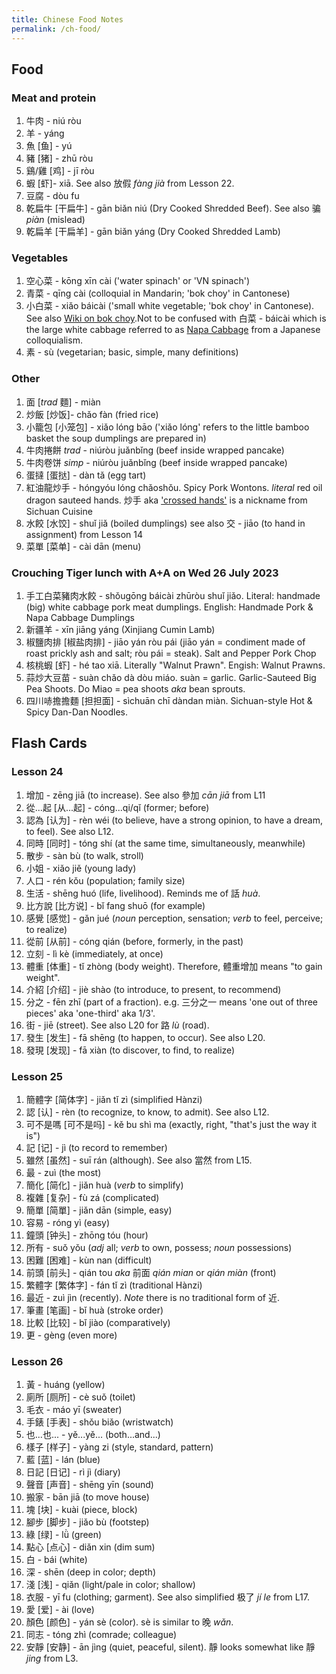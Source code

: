 ```yaml
---
title: Chinese Food Notes
permalink: /ch-food/
---
```


## Food
### Meat and protein
1. 牛肉 - niú ròu
1. 羊 - yáng
1. 魚 [鱼] - yú 
1. 豬 [猪] - zhū ròu  
1. 鷄/雞 [鸡] - jī ròu 
1. 蝦 [虾]- xiā. See also 放假 *fàng jià* from Lesson 22.
1. 豆腐 - dòu fu
1. 乾扁牛 [干扁牛] - gān biǎn niú (Dry Cooked Shredded Beef). See also 骗 *piàn* (mislead)  
1. 乾扁羊 [干扁羊] - gān biǎn yáng (Dry Cooked Shredded Lamb)

### Vegetables
1. 空心菜 - kōng xīn cài ('water spinach' or 'VN spinach')
1. 青菜 - qīng cài (colloquial in Mandarin; 'bok choy' in Cantonese) 
1. 小白菜 - xiǎo báicài ('small white vegetable; 'bok choy' in Cantonese). See also [Wiki on bok choy](https://en.wikipedia.org/wiki/Bok_choy#Spelling_and_naming_variations).Not to be confused with 白菜 - báicài which is the large white cabbage referred to as [Napa Cabbage](https://en.wikipedia.org/wiki/Napa_cabbage) from a Japanese colloquialism.
1. 素 -  sù (vegetarian; basic, simple, many definitions) 

### Other
1. 面 [*trad* 麵] - miàn 
1. 炒飯 [炒饭]- chǎo fàn (fried rice) 
1. 小籠包 [小笼包] - xiǎo lóng bāo ('xiǎo lóng' refers to the little bamboo basket the soup dumplings are prepared in) 
1. 牛肉捲餅 *trad* - niúròu juǎnbǐng (beef inside wrapped pancake) 
1. 牛肉卷饼 *simp* - niúròu juǎnbǐng (beef inside wrapped pancake) 
1. 蛋撻 [蛋挞] - dàn tǎ (egg tart) 
1. 紅油龍炒手 - hóngyóu lóng chǎoshǒu. Spicy Pork Wontons. *literal* red oil dragon sauteed hands.  炒手 aka ['crossed hands'](https://en.wikipedia.org/wiki/Wonton#Sichuan_cuisine) is a nickname from Sichuan Cuisine
1. 水餃 [水饺] - shuǐ jiǎ (boiled dumplings) see also 交 - jiāo (to hand in assignment) from Lesson 14 
1. 菜單 [菜单] - cài dān (menu) 

### Crouching Tiger lunch with A+A on Wed 26 July 2023
1. 手工白菜豬肉水餃 - shǒugōng báicài zhūròu shuǐ jiǎo. Literal: handmade (big) white cabbage pork meat dumplings. English: Handmade Pork & Napa Cabbage Dumplings
1. 新疆羊 - xīn jiāng yáng (Xinjiang Cumin Lamb)
1. 椒鹽肉排 [椒盐肉排] - jiāo yán ròu pái (jiāo yán = condiment made of roast prickly ash and salt; ròu pái = steak).  Salt and Pepper Pork Chop
1. 核桃蝦 [虾] - hé tao xiā. Literally "Walnut Prawn". Engish: Walnut Prawns.
1. 蒜炒大豆苗 - suàn chǎo dà dòu miáo.  suàn = garlic. Garlic-Sauteed Big Pea Shoots. Do Miao = pea shoots *aka* bean sprouts.
1. 四川哧擔擔麵 [担担面] - sìchuān chī dàndan miàn. Sichuan-style Hot & Spicy Dan-Dan Noodles.

## Flash Cards

### Lesson 24
1. 增加 - zēng jiā (to increase). See also 參加 *cān jiā* from L11
1. 從...起 [从...起] - cóng...qi/qǐ (former; before)
1. 認為 [认为] - rèn wéi (to believe, have a strong opinion, to have a dream, to feel). See also L12.
1. 同時 [同时] - tóng shí (at the same time, simultaneously, meanwhile)
1. 散步 - sàn bù (to walk, stroll)
1. 小姐 - xiǎo jiě (young lady)
1. 人口 - rén kǒu (population; family size)
1. 生活 - shēng huó (life, livelihood). Reminds me of 話 *huà*. 
1. 比方說 [比方说] - bǐ fang shuō (for example)
1. 感覺 [感觉] - gǎn jué (*noun* perception, sensation; *verb* to feel, perceive; to realize)
1. 從前 [从前] - cóng qián (before, formerly, in the past)
1. 立刻 - lì kè (immediately, at once)
1. 體重 [体重] - tǐ zhòng (body weight). Therefore, 體重增加 means "to gain weight".
1. 介紹 [介绍] - jiè shào (to introduce, to present, to recommend)
1. 分之 - fēn zhī (part of a fraction). e.g. 三分之一 means 'one out of three pieces' aka 'one-third' aka 1/3'.
1. 街 - jiē (street). See also L20 for 路 *lù* (road).
1. 發生 [发生] - fā shēng (to happen, to occur). See also L20.
1. 發現 [发现] - fā xiàn (to discover, to find, to realize)

### Lesson 25
1. 簡體字 [简体字] - jiǎn tǐ zì (simplified Hànzi)
1. 認 [认] - rèn (to recognize, to know, to admit). See also L12. 
1. 可不是嗎 [可不是吗] - kě bu shì ma (exactly, right, "that's just the way it is")
1. 記 [记] - jì (to record to remember)
1. 雖然 [虽然] - suī rán (although). See also 當然 from L15.
1. 最 - zuì (the most)
1. 簡化 [简化] - jiǎn huà (*verb* to simplify)
1. 複雜 [复杂] - fù zá (complicated)
1. 簡單 [简單] - jiǎn dān (simple, easy)
1. 容易 - róng yì (easy)
1. 鐘頭 [钟头] - zhōng tóu (hour)
1. 所有 - suǒ yǒu (*adj* all; *verb* to own, possess; *noun* possessions)
1. 困難 [困难] - kùn nan (difficult)
1. 前頭 [前头] - qián tou *aka* 前面 *qián mian* or *qián miàn* (front)
1. 繁體字 [繁体字] - fán tǐ zì (traditional Hànzi)
1. 最近 - zuì jìn (recently). *Note* there is no traditional form of 近.
1. 筆畫 [笔画] - bǐ huà (stroke order)
1. 比較 [比较] - bǐ jiào (comparatively)
1. 更 - gèng (even more)

### Lesson 26
1. 黃 - huáng (yellow)
1. 廁所 [厕所] - cè suǒ (toilet)
1. 毛衣 - máo yī (sweater)
1. 手錶 [手表] - shǒu biǎo (wristwatch)
1. 也...也... - yě...yě... (both...and...)
1. 樣子 [样子] - yàng zi (style, standard, pattern)
1. 藍 [蓝] - lán (blue)
1. 日記 [日记] - rì jì (diary)
1. 聲音 [声音] - shēng yīn (sound)
1. 搬家 - bān jiā (to move house)
1. 塊 [块] - kuài (piece, block)
1. 腳步 [脚步] - jiǎo bù (footstep)
1. 綠 [绿] - lǜ (green)
1. 點心 [点心] - diǎn xin (dim sum)
1. 白 - bái (white)
1. 深 - shēn (deep in color; depth)
1. 淺 [浅] - qiǎn (light/pale in color; shallow)
1. 衣服 - yī fu (clothing; garment). See also simplified 极了 *jí le* from L17. 
1. 愛 [爱] - ài (love)
1. 顏色 [颜色] - yán sè (color). sè is similar to 晚 *wǎn*.
1. 同志 - tóng zhì (comrade; colleague)
1. 安靜 [安静] - ān jìng (quiet, peaceful, silent). 靜 looks somewhat like 靜 *jing* from L3. 
